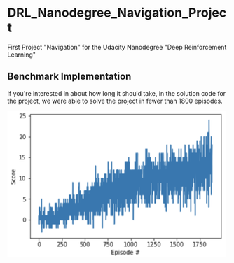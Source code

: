# DRL_Nanodegree_Navigation_Project
First Project "Navigation" for the Udacity Nanodegree "Deep Reinforcement Learning"



## Benchmark Implementation

If you're interested in about how long it should take, in the solution code for the project, we were able to solve the project in fewer than 1800 episodes.

<img src="img/benchmark_plot.png" width="500">